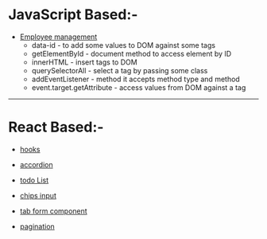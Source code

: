 # JavaScript Based:-

- [Employee management](https://codesandbox.io/p/sandbox/employee-management-5n37xx)
    - data-id - to add some values to DOM against some tags
    - getElementById - document method to access element by ID
    - innerHTML - insert tags to DOM
    - querySelectorAll - select a tag by passing some class
    - addEventListener - method it accepts method type and method
    - event.target.getAttribute - access values from DOM against a tag

---

# React Based:-

- [hooks](https://codesandbox.io/p/sandbox/vj2tft)

- [accordion](https://codesandbox.io/p/sandbox/accordion-l9q2g8)

- [todo List](https://codesandbox.io/p/sandbox/todo-list-kt6r49)

- [chips input](https://codesandbox.io/p/sandbox/chips-input-7gqj83)

- [tab form component](https://codesandbox.io/p/sandbox/tab-form-component-y85c7d)

- [pagination](https://codesandbox.io/p/sandbox/pagination-ppfvj8)